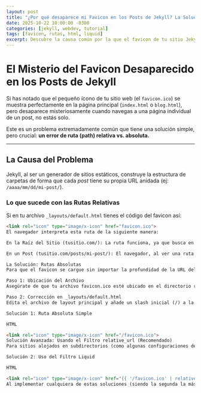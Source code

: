 ```yaml
---
layout: post
title: "¿Por qué desaparece mi Favicon en los Posts de Jekyll? La Solución de las Rutas Absolutas"
date: 2025-10-22 10:00:00 -0300
categories: [jekyll, webdev, tutorial]
tags: [favicon, rutas, html, liquid]
excerpt: Descubre la causa común por la que el favicon de tu sitio Jekyll deja de funcionar en las páginas de tus posts y cómo solucionarlo con una ruta absoluta o el filtro 'relative_url'.
---
```


# El Misterio del Favicon Desaparecido en los Posts de Jekyll

Si has notado que el pequeño ícono de tu sitio web (el `favicon.ico`) se muestra perfectamente en la página principal (`index.html` o `blog.html`), pero desaparece misteriosamente cuando navegas a una página individual de un post, no estás solo.

Este es un problema extremadamente común que tiene una solución simple, pero crucial: **un error de ruta (path) relativa vs. absoluta.**

---

## La Causa del Problema

Jekyll, al ser un generador de sitios estáticos, construye la estructura de carpetas de forma que cada *post* tiene su propia URL anidada (ej: `/aaaa/mm/dd/mi-post/`).

### Lo que sucede con las Rutas Relativas

Si en tu archivo `_layouts/default.html` tienes el código del favicon así:

```html
<link rel="icon" type="image/x-icon" href="favicon.ico">
El navegador interpreta esta ruta de la siguiente manera:

En la Raíz del Sitio (tusitio.com/): La ruta funciona, ya que busca en tusitio.com/favicon.ico.

En un Post (tusitio.com/posts/mi-post/): El navegador, al ver una ruta relativa, asume que debe buscar el archivo dentro de la carpeta actual, intentando acceder a tusitio.com/posts/mi-post/favicon.ico. El archivo no está allí, ¡y el favicon desaparece!

La Solución: Rutas Absolutas
Para que el favicon se cargue sin importar la profundidad de la URL del post, debes indicarle al navegador que siempre inicie la búsqueda desde la raíz de tu dominio, usando el prefijo slash (/).

Paso 1: Ubicación del Archivo
Asegúrate de que tu archivo favicon.ico esté ubicado en el directorio raíz de tu proyecto Jekyll (al mismo nivel que _config.yml).

Paso 2: Corrección en _layouts/default.html
Edita el archivo de layout principal y añade un slash inicial (/) a la ruta:

Solución 1: Ruta Absoluta Simple

HTML

<link rel="icon" type="image/x-icon" href="/favicon.ico">
Solución Avanzada: Usando el Filtro relative_url (Recomendado)
Para sitios alojados en subdirectorios (como algunas configuraciones de GitHub Pages), la forma más robusta y compatible con Jekyll es usar el filtro relative_url:

Solución 2: Uso del Filtro Liquid

HTML

<link rel="icon" type="image/x-icon" href="{{ '/favicon.ico' | relative_url }}">
Al implementar cualquiera de estas soluciones (siendo la segunda la más recomendada para la compatibilidad con todos los entornos de Jekyll), tu favicon se mostrará correctamente en la barra del navegador, ¡sin importar dónde se encuentre el visitante de tu blog!
